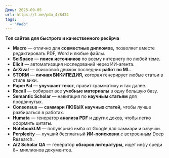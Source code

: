 ```yaml
---
День: 2025-09-05
url: https://t.me/pda_4/8434
tags:
  - "#Web"
---
```

**Топ сайтов для быстрого и качественного ресёрча**
- **Macro** — отлично для **совместных дипломов,** позволяет вместе редактировать PDF, Word и любые файлы. 
- **SciSpace** — **поиск источников** по всему интернету по любой теме. 
- **Elicit** — автоматизация исследований через ИИ-агента.
- **ArXival** — поисковой движок последних **работ по ML.** 
- **STORM** — **личная ВИКИПЕДИЯ,** которая генерирует любые статьи в стиле вики.
- **PaperPal** — **улучшает текст,** правит грамматику и так далее.
- **Recall** — собирает все **учебные материалы** в одну большую базу.
- **Semantic Scholar** — навигация по **научным статьям** для продвинутых.
- **Consensus** — **саммари ЛЮБЫХ научных статей,** чтобы лучше разбираться в работах.
- **Humata** — генератор **анализа PDF** и других доков, чтобы легко оформить цитаты.
- **NotebookLM** — популярная имба от Google для саммари и озвучки.
- **Perplexity** — лучший бесплатный **ИИ-поисковик** с встроенным Deep Research.
- **Ai2 Scholar QA** — генератор **обзоров литературы,** ищет инфу среди 8+ миллионов документов.